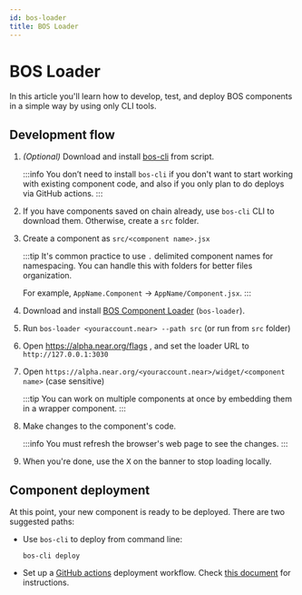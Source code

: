 ```yaml
---
id: bos-loader
title: BOS Loader
---
```


# BOS Loader

In this article you'll learn how to develop, test, and deploy BOS components in a simple way by using only CLI tools.

## Development flow

1. _(Optional)_ Download and install [bos-cli](https://github.com/FroVolod/bos-cli-rs/releases) from script.

   :::info
   You don’t need to install `bos-cli` if you don't want to start working with existing component code, and also if you only plan to do deploys via GitHub actions.
   :::

2. If you have components saved on chain already, use `bos-cli` CLI to download them. Otherwise, create a `src` folder.

3. Create a component as `src/<component name>.jsx`

   :::tip
   It's common practice to use `.` delimited component names for namespacing. You can handle this with folders for better files organization.
   
   For example, `AppName.Component` → `AppName/Component.jsx`.
   :::

5. Download and install [BOS Component Loader](https://github.com/near/bos-loader/releases) (`bos-loader`).

6. Run `bos-loader <youraccount.near> --path src` (or run from `src` folder)

7. Open https://alpha.near.org/flags , and set the loader URL to `http://127.0.0.1:3030`

8. Open `https://alpha.near.org/<youraccount.near>/widget/<component name>` (case sensitive)

   :::tip
   You can work on multiple components at once by embedding them in a wrapper component.
   :::

9. Make changes to the component's code.

   :::info
   You must refresh the browser's web page to see the changes.
   :::

10. When you're done, use the <kbd>X</kbd> on the banner to stop loading locally.

## Component deployment

At this point, your new component is ready to be deployed. There are two suggested paths:

 - Use `bos-cli` to deploy from command line:

   ```
   bos-cli deploy
   ```

 - Set up a [GitHub actions](https://github.com/FroVolod/bos-cli-rs/blob/master/README.md#reusable-workflow) deployment workflow. Check [this document](https://github.com/FroVolod/bos-cli-rs/blob/master/README.md#github-actions) for instructions.
